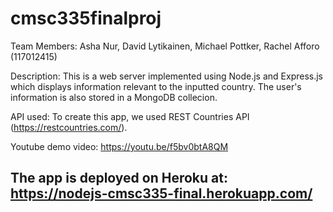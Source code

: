 # cmsc335finalproj

Team Members: Asha Nur, David Lytikainen, Michael Pottker, Rachel Afforo (117012415)

Description: This is a web server implemented using Node.js and Express.js which displays information relevant to the inputted country. The user's information is also stored in a MongoDB collecion.

API used: To create this app, we used REST Countries API (https://restcountries.com/).

Youtube demo video: https://youtu.be/f5bv0btA8QM

## The app is deployed on Heroku at: https://nodejs-cmsc335-final.herokuapp.com/
